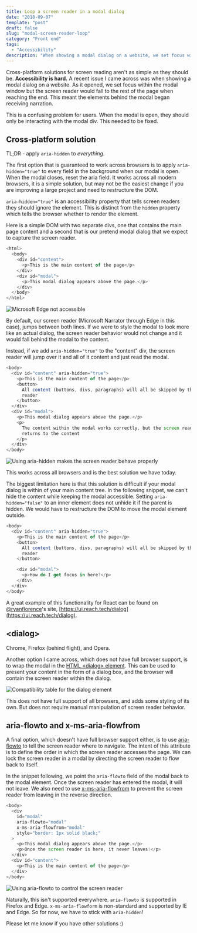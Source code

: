 ```yaml
---
title: Loop a screen reader in a modal dialog
date: "2018-09-07"
template: "post"
draft: false
slug: "modal-screen-reader-loop"
category: "Front end"
tags:
  - "Accessibility"
description: "When showing a modal dialog on a website, we set focus within the modal, but the screen reader would fall to the rest of the page when reaching the end. The elements behind the modal began receiving narration."
---
```


Cross-platform solutions for screen reading aren't as simple as they should be. **Accessibility is hard.** A recent issue I came across was when showing a modal dialog on a website. As it opened, we set focus within the modal window but the screen reader would fall to the rest of the page when reaching the end. This meant the elements behind the modal began receiving narration.

This is a confusing problem for users. When the modal is open, they should only be interacting with the modal div. This needed to be fixed.

## Cross-platform solution

TL;DR - apply `aria-hidden` to _everything_.

The first option that is guaranteed to work across browsers is to apply `aria-hidden="true"` to every field in the background when our modal is open. When the modal closes, reset the aria field. It works across all modern browsers, it is a simple solution, but may not be the easiest change if you are improving a large project and need to restructure the DOM.

`aria-hidden="true"` is an accessibility property that tells screen readers they should ignore the element. This is distinct from the `hidden` property which tells the browser whether to render the element.

Here is a simple DOM with two separate divs, one that contains the main page content and a second that is our pretend modal dialog that we expect to capture the screen reader.

```javascript
<html>
  <body>
    <div id="content">
      <p>This is the main content of the page</p>
    </div>
    <div id="modal">
      <p>This modal dialog appears above the page.</p>
    </div>
  </body>
</html>
```

![Microsoft Edge not accessible](/media/accessible-modal/not-accessible.gif)

By default, our screen reader (Microsoft Narrator through Edge in this case), jumps between both lines. If we were to style the modal to look more like an actual dialog, the screen reader behavior would not change and it would fall behind the modal to the content.

Instead, if we add `aria-hidden="true"` to the "content" div, the screen reader will jump over it and all of it content and just read the modal.

```javascript
<body>
  <div id="content" aria-hidden="true">
    <p>This is the main content of the page</p>
    <button>
      All content (buttons, divs, paragraphs) will all be skipped by the screen
      reader
    </button>
  </div>
  <div id="modal">
    <p>This modal dialog appears above the page.</p>
    <p>
      The content within the modal works correctly, but the screen reader never
      returns to the content
    </p>
  </div>
</body>
```

![Using aria-hidden makes the screen reader behave properly](/media/accessible-modal/aria-hidden.gif)

This works across all browsers and is the best solution we have today.

The biggest limitation here is that this solution is difficult if your modal dialog is within of your main content tree. In the following snippet, we can't hide the content while keeping the modal accessible. Setting `aria-hidden="false"` to an inner element does not unhide it if the parent is hidden. We would have to restructure the DOM to move the modal element outside.

```javascript
<body>
  <div id="content" aria-hidden="true">
    <p>This is the main content of the page</p>
    <button>
      All content (buttons, divs, paragraphs) will all be skipped by the screen
      reader
    </button>

    <div id="modal">
      <p>How do I get focus in here?</p>
    </div>
  </div>
</body>
```

A great example of this functionality for React can be found on [@ryanflorence](https://twitter.com/ryanflorence)'s site, [https://ui.reach.tech/dialog](https://ui.reach.tech/dialog).

## \<dialog\>

Chrome, Firefox (behind flight), and Opera.

Another option I came across, which does not have full browser support, is to wrap the modal in the [HTML \<dialog\> element](https://developer.mozilla.org/en-US/docs/Web/HTML/Element/dialog). This can be used to present your content in the form of a dialog box, and the browser will contain the screen reader within the dialog.

![Compatibility table for the dialog element](/media/accessible-modal/dialog-compatibility.PNG)

This does not have full support of all browsers, and adds some styling of its own. But does not require manual manipulation of screen reader behavior.

## aria-flowto and x-ms-aria-flowfrom

A final option, which doesn't have full browser support either, is to use [aria-flowto](http://www.w3.org/TR/wai-aria-practices-1.1/#relations_flowto) to tell the screen reader where to navigate. The intent of this attribute is to define the order in which the screen reader accesses the page. We can lock the screen reader in a modal by directing the screen reader to flow back to itself.

In the snippet following, we point the `aria-flowto` field of the modal back to the modal element. Once the screen reader has entered the modal, it will not leave. We also need to use [x-ms-aria-flowfrom](https://developer.mozilla.org/en-US/docs/Web/Accessibility/ARIA/ARIA_Techniques/x-ms-aria-flowfrom) to prevent the screen reader from leaving in the reverse direction.

```javascript
<body>
  <div
    id="modal"
    aria-flowto="modal"
    x-ms-aria-flowfrom="modal"
    style="border: 1px solid black;"
  >
    <p>This modal dialog appears above the page.</p>
    <p>Once the screen reader is here, it never leaves!</p>
  </div>
  <div id="content">
    <p>This is the main content of the page</p>
  </div>
</body>
```

![Using aria-flowto to control the screen reader](/media/accessible-modal/aria-flowto.gif)

Naturally, this isn't supported everywhere. `aria-flowto` is supported in Firefox and Edge. `x-ms-aria-flowform` is non-standard and supported by IE and Edge. So for now, we have to stick with `aria-hidden`!

Please let me know if you have other solutions :)
